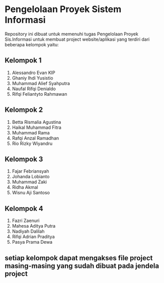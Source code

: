 <h1>Pengelolaan Proyek Sistem Informasi</h1>
Repository ini dibuat untuk memenuhi tugas Pengelolaan Proyek Sis.Informasi untuk membuat project website/aplikasi yang terdiri dari beberapa kelompok yaitu:

<h2>Kelompok 1</h2>
<ol>
  <li>Alessandro Evan KIP</li>
  <li>Ghaniy Ihdi Yusistio</li>
  <li>Muhammad Alief Syahputra</li>
  <li>Naufal Rifqi Denialdo</li>
  <li>Rifqi Feliantyto Rahmawan</li>
</ol>
  
<h2>Kelompok 2</h2>
<ol>
  <li>Betta Rismalia Agustina</li>
  <li>Haikal Muhammad Fitra</li>
  <li>Muhammad Rama</li>
  <li>Rafqi Anzal Ramadhan</li>
  <li>Rio Rizky Wiyandru</li>
</ol>

<h2>Kelompok 3</h2>
<ol>
  <li>Fajar Febriansyah</li>
  <li>Johanda Lobianto</li>
  <li>Muhammad Zaki</li>
  <li>Ridha Akmal</li>
  <li>Wisnu Aji Santoso</li>
</ol>

<h2>Kelompok 4</h2>
<ol>
  <li>Fazri Zaenuri</li>
  <li>Mahesa Aditya Putra</li>
  <li>Nadiyah Dalilah</li>
  <li>Rifqi Adrian Praditya</li>
  <li>Pasya Prama Dewa</li>
</ol>

<h2>setiap kelompok dapat mengakses file project masing-masing yang sudah dibuat pada jendela project</h2>
